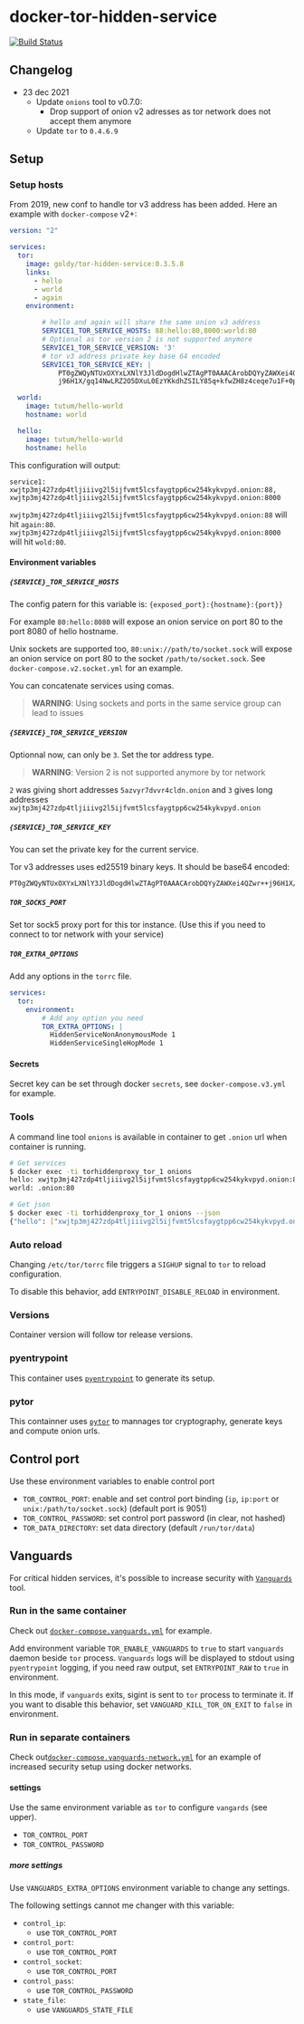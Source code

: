 # docker-tor-hidden-service

[![Build Status](https://travis-ci.org/cmehay/docker-tor-hidden-service.svg?branch=master)](https://travis-ci.org/cmehay/docker-tor-hidden-service)

## Changelog

* 23 dec 2021
  * Update `onions` tool to v0.7.0:
    * Drop support of onion v2 adresses as tor network does not accept them anymore
  * Update `tor` to `0.4.6.9`

## Setup

### Setup hosts

From 2019, new conf to handle tor v3 address has been added. Here an example with `docker-compose` v2+:

```yaml
version: "2"

services:
  tor:
    image: goldy/tor-hidden-service:0.3.5.8
    links:
      - hello
      - world
      - again
    environment:

        # hello and again will share the same onion v3 address
        SERVICE1_TOR_SERVICE_HOSTS: 88:hello:80,8000:world:80
        # Optional as tor version 2 is not supported anymore
        SERVICE1_TOR_SERVICE_VERSION: '3'
        # tor v3 address private key base 64 encoded
        SERVICE1_TOR_SERVICE_KEY: |
            PT0gZWQyNTUxOXYxLXNlY3JldDogdHlwZTAgPT0AAACArobDQYyZAWXei4QZwr++
            j96H1X/gq14NwLRZ2O5DXuL0EzYKkdhZSILY85q+kfwZH8z4ceqe7u1F+0pQi/sM

  world:
    image: tutum/hello-world
    hostname: world

  hello:
    image: tutum/hello-world
    hostname: hello
```

This configuration will output:

```
service1: xwjtp3mj427zdp4tljiiivg2l5ijfvmt5lcsfaygtpp6cw254kykvpyd.onion:88, xwjtp3mj427zdp4tljiiivg2l5ijfvmt5lcsfaygtpp6cw254kykvpyd.onion:8000
```

`xwjtp3mj427zdp4tljiiivg2l5ijfvmt5lcsfaygtpp6cw254kykvpyd.onion:88` will hit `again:80`.
`xwjtp3mj427zdp4tljiiivg2l5ijfvmt5lcsfaygtpp6cw254kykvpyd.onion:8000` will hit `wold:80`.


#### Environment variables

##### `{SERVICE}_TOR_SERVICE_HOSTS`

The config patern for this variable is: `{exposed_port}:{hostname}:{port}}`

For example `80:hello:8080` will expose an onion service on port 80 to the port 8080 of hello hostname.

Unix sockets are supported too, `80:unix://path/to/socket.sock` will expose an onion service on port 80 to the socket `/path/to/socket.sock`. See `docker-compose.v2.socket.yml` for an example.

You can concatenate services using comas.

> **WARNING**: Using sockets and ports in the same service group can lead to issues

##### `{SERVICE}_TOR_SERVICE_VERSION`

Optionnal now, can only be `3`. Set the tor address type.

> **WARNING**: Version 2 is not supported anymore by tor network

`2` was giving short addresses `5azvyr7dvvr4cldn.onion` and `3` gives long addresses `xwjtp3mj427zdp4tljiiivg2l5ijfvmt5lcsfaygtpp6cw254kykvpyd.onion`


##### `{SERVICE}_TOR_SERVICE_KEY`

You can set the private key for the current service.

Tor v3 addresses uses ed25519 binary keys. It should be base64 encoded:
```
PT0gZWQyNTUxOXYxLXNlY3JldDogdHlwZTAgPT0AAACArobDQYyZAWXei4QZwr++j96H1X/gq14NwLRZ2O5DXuL0EzYKkdhZSILY85q+kfwZH8z4ceqe7u1F+0pQi/sM
```
##### `TOR_SOCKS_PORT`

Set tor sock5 proxy port for this tor instance. (Use this if you need to connect to tor network with your service)

##### `TOR_EXTRA_OPTIONS`

Add any options in the `torrc` file.

```yaml
services:
  tor:
    environment:
        # Add any option you need
        TOR_EXTRA_OPTIONS: |
          HiddenServiceNonAnonymousMode 1
          HiddenServiceSingleHopMode 1
```


#### Secrets

Secret key can be set through docker `secrets`, see `docker-compose.v3.yml` for example.


### Tools

A command line tool `onions` is available in container to get `.onion` url when container is running.

```sh
# Get services
$ docker exec -ti torhiddenproxy_tor_1 onions
hello: xwjtp3mj427zdp4tljiiivg2l5ijfvmt5lcsfaygtpp6cw254kykvpyd.onion:80
world: .onion:80

# Get json
$ docker exec -ti torhiddenproxy_tor_1 onions --json
{"hello": ["xwjtp3mj427zdp4tljiiivg2l5ijfvmt5lcsfaygtpp6cw254kykvpyd.onion:80"], "world": ["ootceq7skq7qpvvwf2tajeboxovalco7z3ka44vxbtfdr2tfvx5ld7ad.onion:80"]}
```

### Auto reload

Changing `/etc/tor/torrc` file triggers a `SIGHUP` signal to `tor` to reload configuration.

To disable this behavior, add `ENTRYPOINT_DISABLE_RELOAD` in environment.

### Versions

Container version will follow tor release versions.

### pyentrypoint

This container uses [`pyentrypoint`](https://github.com/cmehay/pyentrypoint) to generate its setup.

### pytor

This containner uses [`pytor`](https://github.com/cmehay/pytor) to mannages tor cryptography, generate keys and compute onion urls.

## Control port

Use these environment variables to enable control port
* `TOR_CONTROL_PORT`: enable and set control port binding (`ip`, `ip:port` or `unix:/path/to/socket.sock`) (default port is 9051)
* `TOR_CONTROL_PASSWORD`: set control port password (in clear, not hashed)
* `TOR_DATA_DIRECTORY`: set data directory (default `/run/tor/data`)

## Vanguards

For critical hidden services, it's possible to increase security with [`Vanguards`](https://github.com/mikeperry-tor/vanguards) tool.


### Run in the same container

Check out [`docker-compose.vanguards.yml`](docker-compose.vanguards.yml) for example.

Add environment variable `TOR_ENABLE_VANGUARDS` to `true` to start `vanguards` daemon beside `tor` process. `Vanguards` logs will be displayed to stdout using `pyentrypoint` logging, if you need raw output, set `ENTRYPOINT_RAW` to `true` in environment.

In this mode, if `vanguards` exits, sigint is sent to `tor` process to terminate it. If you want to disable this behavior, set `VANGUARD_KILL_TOR_ON_EXIT` to `false` in environment.

### Run in separate containers
Check out[`docker-compose.vanguards-network.yml`](docker-compose.vanguards-network.yml) for an example of increased security setup using docker networks.

#### settings

Use the same environment variable as `tor` to configure `vangards` (see upper).
* `TOR_CONTROL_PORT`
* `TOR_CONTROL_PASSWORD`

##### more settings

Use `VANGUARDS_EXTRA_OPTIONS` environment variable to change any settings.

The following settings cannot me changer with this variable:
 - `control_ip`:
   - use `TOR_CONTROL_PORT`
 - `control_port`:
   - use `TOR_CONTROL_PORT`
 - `control_socket`:
   - use `TOR_CONTROL_PORT`
 - `control_pass`:
   - use `TOR_CONTROL_PASSWORD`
 - `state_file`:
   - use `VANGUARDS_STATE_FILE`
